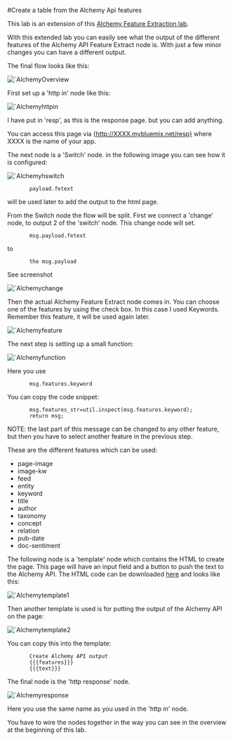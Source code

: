 #Create a table from the Alchemy Api features

This lab is an extension of this [Alchemy Feature Extraction lab](/basic_examples/alchemy_api_feature_extraction/README.md).

With this extended lab you can easily see what the output of the different features of the Alchemy API Feature Extract node is.
With just a few minor changes you can have a different output.

The final flow looks like this:

![`AlchemyOverview](images/alchapi_table_overview.jpg)

First set up a 'http in' node like this:

![`Alchemyhttpin](images/alchapi_table_hhtpin.jpg)

I have put in 'resp', as this is the response page. but you can add anything.

You can access this page via {http://XXXX.mybluemix.net/resp} where XXXX is the name of your app.

The next node is a 'Switch' node. in the following image you can see how it is configured:

![`Alchemyhswitch](images/alchapi_table_switch.jpg)

           payload.fetext 

will be used later to add the output to the html page.

From the Switch node the flow will be split. First we connect a 'change' node, to output 2 of the 'switch' node. This change node will set.

           msg.payload.fetext
to

           the msg.payload
See screenshot

![`Alchemychange](images/alchapi_table_change.jpg)

Then the actual Alchemy Feature Extract node comes in. You can choose one of the features by using the check box. In this case I used Keywords. Remember this feature, it will be used again later.

![`Alchemyfeature](images/alchapi_table_feature.jpg)

The next step is setting up a small function:

![`Alchemyfunction](images/alchapi_table_function.jpg)

Here you use 

           msg.features.keyword

You can copy the code snippet:

           msg.features_str=util.inspect(msg.features.keyword);
           return msg;

NOTE: the last part of this message can be changed to any other feature, but then you have to select another feature in the previous step.

These are the different features which can be used:
- page-image
- image-kw
- feed
- entity
- keyword
- title
- author
- taxonomy
- concept
- relation
- pub-date
- doc-sentiment

The following node is a 'template' node which contains the HTML to create the page. This page will have an input field and a button to push the text to the Alchemy API.
The HTML code can be downloaded [here](aapi_table_template1.txt) and looks like this:

![`Alchemytemplate1](images/alchapi_table_template1.jpg)

Then another template is used is for putting the output of the Alchemy API on the page:

![`Alchemytemplate2](images/alchapi_table_template2.jpg)

You can copy this into the template:

           Create Alchemy API output
           {{{features}}}
           {{{text}}}
           
The final node is the 'http response' node.

![`Alchemyresponse](images/alchapi_table_httpresponse.jpg)

Here you use the same name as you used in the 'http in' node.

You have to wire the nodes together in the way you can see in the overview at the beginning of this lab.





